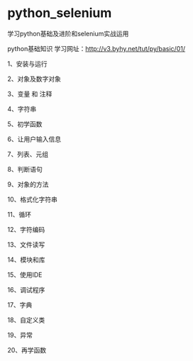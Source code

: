 # python_selenium
学习python基础及进阶和selenium实战运用

python基础知识
学习网址：http://v3.byhy.net/tut/py/basic/01/

1、安装与运行

2、对象及数字对象

3、变量 和 注释

4、字符串

5、初学函数

6、让用户输入信息

7、列表、元组

8、判断语句

9、对象的方法

10、格式化字符串

11、循环

12、字符编码

13、文件读写

14、模块和库

15、使用IDE

16、调试程序

17、字典

18、自定义类

19、异常

20、再学函数
